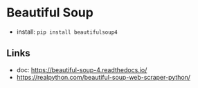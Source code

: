 # Beautiful Soup

- install: `pip install beautifulsoup4`

## Links

- doc: <https://beautiful-soup-4.readthedocs.io/>
- <https://realpython.com/beautiful-soup-web-scraper-python/>
